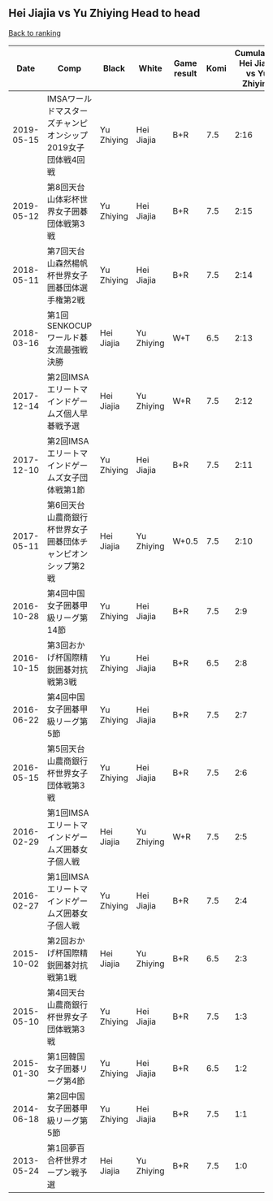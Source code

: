## Hei Jiajia vs Yu Zhiying Head to head

[Back to ranking](../../index.md)




| **Date** | **Comp** | **Black** | **White** | **Game result** | **Komi** | **Cumulative Hei Jiajia vs Yu Zhiying** | **Hei Jiajia streak** | **Yu Zhiying streak** | 
| --- | --- | --- | --- | --- | --- | --- | --- | --- |
| 2019-05-15 | IMSAワールドマスターズチャンピオンシップ2019女子団体戦4回戦 | Yu Zhiying | Hei Jiajia | B+R | 7.5 | 2:16 | 0 | 13 | 
| 2019-05-12 | 第8回天台山体彩杯世界女子囲碁団体戦第3戦 | Yu Zhiying | Hei Jiajia | B+R | 7.5 | 2:15 | 0 | 12 | 
| 2018-05-11 | 第7回天台山森然楊帆杯世界女子囲碁団体選手権第2戦 | Yu Zhiying | Hei Jiajia | B+R | 7.5 | 2:14 | 0 | 11 | 
| 2018-03-16 | 第1回SENKOCUPワールド碁女流最強戦決勝  | Hei Jiajia | Yu Zhiying | W+T | 6.5 | 2:13 | 0 | 10 | 
| 2017-12-14 | 第2回IMSAエリートマインドゲームズ個人早碁戦予選 | Hei Jiajia | Yu Zhiying | W+R | 7.5 | 2:12 | 0 | 9 | 
| 2017-12-10 | 第2回IMSAエリートマインドゲームズ女子団体戦第1節 | Yu Zhiying | Hei Jiajia | B+R | 7.5 | 2:11 | 0 | 8 | 
| 2017-05-11 | 第6回天台山農商銀行杯世界女子囲碁団体チャンピオンシップ第2戦 | Hei Jiajia | Yu Zhiying | W+0.5 | 7.5 | 2:10 | 0 | 7 | 
| 2016-10-28 | 第4回中国女子囲碁甲級リーグ第14節 | Yu Zhiying | Hei Jiajia | B+R | 7.5 | 2:9 | 0 | 6 | 
| 2016-10-15 | 第3回おかげ杯国際精鋭囲碁対抗戦第3戦 | Yu Zhiying | Hei Jiajia | B+R | 6.5 | 2:8 | 0 | 5 | 
| 2016-06-22 | 第4回中国女子囲碁甲級リーグ第5節 | Yu Zhiying | Hei Jiajia | B+R | 7.5 | 2:7 | 0 | 4 | 
| 2016-05-15 | 第5回天台山農商銀行杯世界女子団体戦第3戦 | Yu Zhiying | Hei Jiajia | B+R | 7.5 | 2:6 | 0 | 3 | 
| 2016-02-29 | 第1回IMSAエリートマインドゲームズ囲碁女子個人戦 | Hei Jiajia | Yu Zhiying | W+R | 7.5 | 2:5 | 0 | 2 | 
| 2016-02-27 | 第1回IMSAエリートマインドゲームズ囲碁女子個人戦 | Yu Zhiying | Hei Jiajia | B+R | 7.5 | 2:4 | 0 | 1 | 
| 2015-10-02 | 第2回おかげ杯国際精鋭囲碁対抗戦第1戦 | Hei Jiajia | Yu Zhiying | B+R | 6.5 | 2:3 | 1 | 0 | 
| 2015-05-10 | 第4回天台山農商銀行杯世界女子団体戦第3戦 | Yu Zhiying | Hei Jiajia | B+R | 7.5 | 1:3 | 0 | 3 | 
| 2015-01-30 | 第1回韓国女子囲碁リーグ第4節 | Yu Zhiying | Hei Jiajia | B+R | 6.5 | 1:2 | 0 | 2 | 
| 2014-06-18 | 第2回中国女子囲碁甲級リーグ第5節 | Yu Zhiying | Hei Jiajia | B+R | 7.5 | 1:1 | 0 | 1 | 
| 2013-05-24 | 第1回夢百合杯世界オープン戦予選 | Hei Jiajia | Yu Zhiying | B+R | 7.5 | 1:0 | 1 | 0 |




